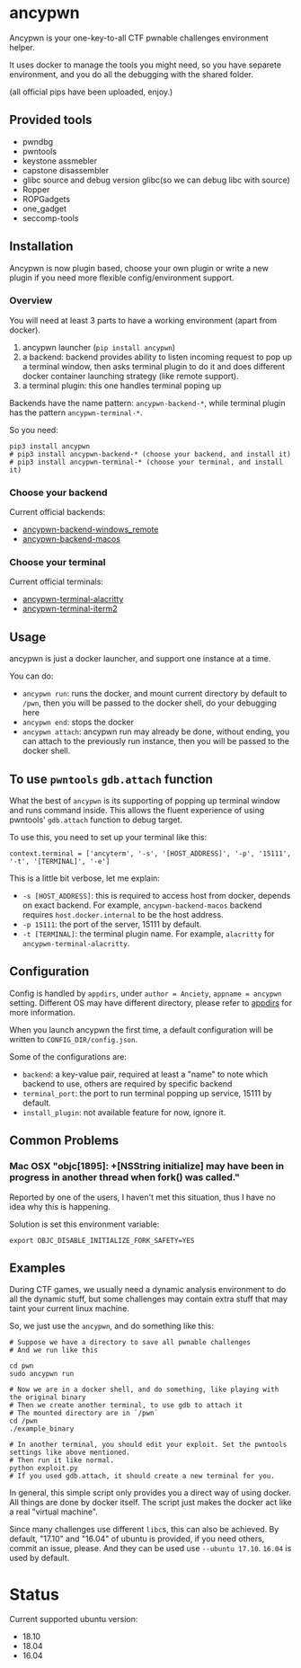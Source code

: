 # ancypwn

Ancypwn is your one-key-to-all CTF pwnable challenges environment helper.

It uses docker to manage the tools you might need, so you have separete environment, and you do all the debugging with the shared folder.

(all official pips have been uploaded, enjoy.)

## Provided tools

* pwndbg
* pwntools
* keystone assmebler
* capstone disassembler
* glibc source and debug version glibc(so we can debug libc with source)
* Ropper
* ROPGadgets
* one_gadget
* seccomp-tools

## Installation

Ancypwn is now plugin based, choose your own plugin or write a new plugin if you need more flexible config/environment support.

### Overview

You will need at least 3 parts to have a working environment (apart from docker).

1. ancypwn launcher (`pip install ancypwn`)
2. a backend: backend provides ability to listen incoming request to pop up a terminal window, then asks terminal plugin to do it and does different docker container launching strategy (like remote support).
3. a terminal plugin: this one handles terminal poping up

Backends have the name pattern: `ancypwn-backend-*`, while terminal plugin has the pattern `ancypwn-terminal-*`.

So you need:

```
pip3 install ancypwn
# pip3 install ancypwn-backend-* (choose your backend, and install it)
# pip3 install ancypwn-terminal-* (choose your terminal, and install it)
```

### Choose your backend

Current official backends:

- [ancypwn-backend-windows_remote](https://github.com/Escapingbug/ancypwn-backend-windows_remote)
- [ancypwn-backend-macos](https://github.com/Escapingbug/ancypwn-backend-macos)

### Choose your terminal

Current official terminals:

- [ancypwn-terminal-alacritty](https://github.com/Escapingbug/ancypwn-terminal-alacritty)
- [ancypwn-terminal-iterm2](https://github.com/Escapingbug/ancypwn-terminal-iterm2)

## Usage

ancypwn is just a docker launcher, and support one instance at a time.

You can do:

* `ancypwn run`: runs the docker, and mount current directory by default to `/pwn`, then you will be passed to the docker shell, do your debugging here
* `ancypwn end`: stops the docker
* `ancypwn attach`: ancypwn run may already be done, without ending, you can attach to the previously run instance, then you will be passed to the docker shell.

## To use `pwntools` `gdb.attach` function

What the best of `ancypwn` is its supporting of popping up terminal window and runs command inside. This allows the fluent experience of using pwntools' `gdb.attach` function to debug target.

To use this, you need to set up your terminal like this:

```
context.terminal = ['ancyterm', '-s', '[HOST_ADDRESS]', '-p', '15111', '-t', '[TERMINAL]', '-e']
```

This is a little bit verbose, let me explain:

- `-s [HOST_ADDRESS]`: this is required to access host from docker, depends on exact backend. For example, `ancypwn-backend-macos` backend requires `host.docker.internal` to be the host address.
- `-p 15111`: the port of the server, 15111 by default.
- `-t [TERMINAL]`: the terminal plugin name. For example, `alacritty` for `ancypwn-terminal-alacritty`.

## Configuration

Config is handled by `appdirs`, under `author = Anciety`, `appname = ancypwn` setting. Different OS may have different directory, please refer to [appdirs](https://pypi.org/project/appdirs/) for more information.

When you launch ancypwn the first time, a default configuration will be written to `CONFIG_DIR/config.json`.

Some of the configurations are:

- `backend`: a key-value pair, required at least a "name" to note which backend to use, others are required by specific backend
- `terminal_port`: the port to run terminal popping up service, 15111 by default. 
- `install_plugin`: not available feature for now, ignore it.

## Common Problems

### Mac OSX "objc[1895]: +[NSString initialize] may have been in progress in another thread when fork() was called."

Reported by one of the users, I haven't met this situation, thus I have no idea why this is happening.

Solution is set this environment variable:

```
export OBJC_DISABLE_INITIALIZE_FORK_SAFETY=YES
```

## Examples

During CTF games, we usually need a dynamic analysis environment to do all the dynamic stuff, but
some challenges may contain extra stuff that may taint your current linux machine.

So, we just use the `ancypwn`, and do something like this:

```
# Suppose we have a directory to save all pwnable challenges
# And we run like this

cd pwn
sudo ancypwn run

# Now we are in a docker shell, and do something, like playing with the original binary
# Then we create another terminal, to use gdb to attach it
# The mounted directory are in `/pwn`
cd /pwn
./example_binary

# In another terminal, you should edit your exploit. Set the pwntools settings like above mentioned.
# Then run it like normal.
python exploit.py
# If you used gdb.attach, it should create a new terminal for you.
```

In general, this simple script only provides you a direct way of using docker. All things are done
by docker itself. The script just makes the docker act like a real "virtual machine".

Since many challenges use different `libc`s, this can also be achieved. By default, "17.10" and
"16.04" of ubuntu is provided, if you need others, commit an issue, please. And they can be used
use `--ubuntu 17.10`. `16.04` is used by default.

# Status

Current supported ubuntu version:

* 18.10
* 18.04
* 16.04
